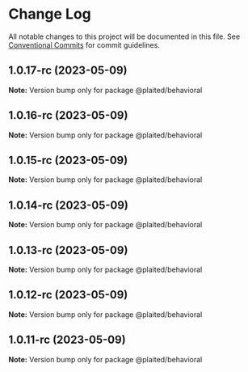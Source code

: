 # Change Log

All notable changes to this project will be documented in this file.
See [Conventional Commits](https://conventionalcommits.org) for commit guidelines.

## 1.0.17-rc (2023-05-09)

**Note:** Version bump only for package @plaited/behavioral

## 1.0.16-rc (2023-05-09)

**Note:** Version bump only for package @plaited/behavioral

## 1.0.15-rc (2023-05-09)

**Note:** Version bump only for package @plaited/behavioral

## 1.0.14-rc (2023-05-09)

**Note:** Version bump only for package @plaited/behavioral

## 1.0.13-rc (2023-05-09)

**Note:** Version bump only for package @plaited/behavioral

## 1.0.12-rc (2023-05-09)

**Note:** Version bump only for package @plaited/behavioral

## 1.0.11-rc (2023-05-09)

**Note:** Version bump only for package @plaited/behavioral
